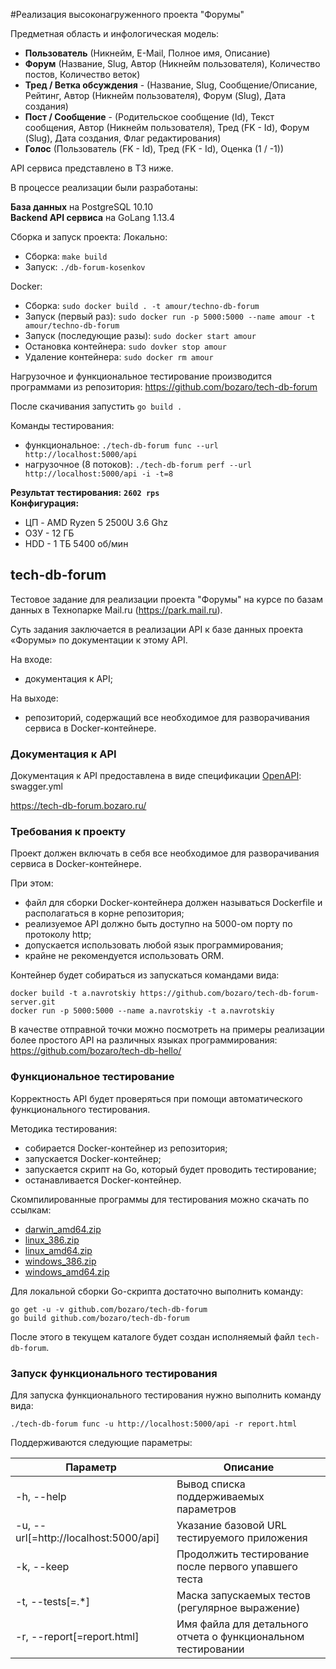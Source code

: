 #Реализация высоконагруженного проекта "Форумы"

Предметная область и инфологическая модель:
- **Пользователь** (Никнейм, E-Mail, Полное имя, Описание)
- **Форум** (Название, Slug, Автор (Никнейм пользователя), Количество постов, Количество веток)
- **Тред / Ветка обсуждения** - (Название, Slug, Сообщение/Описание, Рейтинг, Автор (Никнейм пользователя),
Форум (Slug), Дата создания)
- **Пост / Сообщение** - (Родительское сообщение (Id), Текст сообщения, Автор (Никнейм пользователя),
Тред (FK - Id), Форум (Slug), Дата создания, Флаг редактирования)
- **Голос** (Пользователь (FK - Id), Тред (FK - Id), Оценка (1 / -1))

API сервиса представлено в ТЗ ниже.

В процессе реализации были разработаны:

**База данных** на PostgreSQL 10.10\
**Backend API сервиса** на GoLang 1.13.4

Сборка и запуск проекта:
Локально:
 - Сборка: `make build`
 - Запуск: `./db-forum-kosenkov`
 
Docker:
 - Сборка: `sudo docker build . -t amour/techno-db-forum`
 - Запуск (первый раз): `sudo docker run -p 5000:5000 --name amour -t amour/techno-db-forum`
 - Запуск (последующие разы): `sudo docker start amour`
 - Остановка контейнера: `sudo dovker stop amour`
 - Удаление контейнера: `sudo docker rm amour`

Нагрузочное и функциональное тестирование производится программами из репозитория:
https://github.com/bozaro/tech-db-forum

После скачивания запустить `go build .`

Команды тестирования:
- функциональное: `./tech-db-forum func --url http://localhost:5000/api`
- нагрузочное (8 потоков): `./tech-db-forum perf --url http://localhost:5000/api -i -t=8`

**Результат тестирования:** **`2602 rps`**\
**Конфигурация:**
- ЦП - AMD Ryzen 5 2500U 3.6 Ghz
- ОЗУ - 12 ГБ
- HDD - 1 ТБ 5400 об/мин 

## tech-db-forum

Тестовое задание для реализации проекта "Форумы" на курсе по базам данных в Технопарке Mail.ru (https://park.mail.ru).

Суть задания заключается в реализации API к базе данных проекта «Форумы» по документации к этому API.

На входе:

 * документация к API;

На выходе:

 * репозиторий, содержащий все необходимое для разворачивания сервиса в Docker-контейнере.

### Документация к API
Документация к API предоставлена в виде спецификации [OpenAPI](https://ru.wikipedia.org/wiki/OpenAPI_%28%D1%81%D0%BF%D0%B5%D1%86%D0%B8%D1%84%D0%B8%D0%BA%D0%B0%D1%86%D0%B8%D1%8F%29): swagger.yml

https://tech-db-forum.bozaro.ru/

### Требования к проекту
Проект должен включать в себя все необходимое для разворачивания сервиса в Docker-контейнере.

При этом:

 * файл для сборки Docker-контейнера должен называться Dockerfile и располагаться в корне репозитория;
 * реализуемое API должно быть доступно на 5000-ом порту по протоколу http;
 * допускается использовать любой язык программирования;
 * крайне не рекомендуется использовать ORM.

Контейнер будет собираться из запускаться командами вида:
```
docker build -t a.navrotskiy https://github.com/bozaro/tech-db-forum-server.git
docker run -p 5000:5000 --name a.navrotskiy -t a.navrotskiy
```

В качестве отправной точки можно посмотреть на примеры реализации более простого API на различных языках программирования: https://github.com/bozaro/tech-db-hello/

### Функциональное тестирование
Корректность API будет проверяться при помощи автоматического функционального тестирования.

Методика тестирования:

 * собирается Docker-контейнер из репозитория;
 * запускается Docker-контейнер;
 * запускается скрипт на Go, который будет проводить тестирование;
 * останавливается Docker-контейнер.

Скомпилированные программы для тестирования можно скачать по ссылкам:

 * [darwin_amd64.zip](https://bozaro.github.io/tech-db-forum/darwin_amd64.zip)
 * [linux_386.zip](https://bozaro.github.io/tech-db-forum/linux_386.zip)
 * [linux_amd64.zip](https://bozaro.github.io/tech-db-forum/linux_amd64.zip)
 * [windows_386.zip](https://bozaro.github.io/tech-db-forum/windows_386.zip)
 * [windows_amd64.zip](https://bozaro.github.io/tech-db-forum/windows_amd64.zip)

Для локальной сборки Go-скрипта достаточно выполнить команду:
```
go get -u -v github.com/bozaro/tech-db-forum
go build github.com/bozaro/tech-db-forum
```
После этого в текущем каталоге будет создан исполняемый файл `tech-db-forum`.

### Запуск функционального тестирования

Для запуска функционального тестирования нужно выполнить команду вида:
```
./tech-db-forum func -u http://localhost:5000/api -r report.html
```

Поддерживаются следующие параметры:

Параметр                              | Описание
---                                   | ---
-h, --help                            | Вывод списка поддерживаемых параметров
-u, --url[=http://localhost:5000/api] | Указание базовой URL тестируемого приложения
-k, --keep                            | Продолжить тестирование после первого упавшего теста
-t, --tests[=.*]                      | Маска запускаемых тестов (регулярное выражение)
-r, --report[=report.html]            | Имя файла для детального отчета о функциональном тестировании